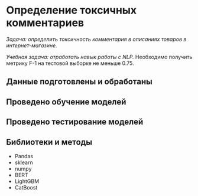 # Определение токсичных комментариев

*Задача: определить токсичность комментария в описаниях товаров в интернет-магазине.*

*Учебная задача: отработать навык работы с NLP.*
Необходимо получить метрику F-1 на тестовой выборке не меньше 0.75.

## Данные подготовлены и обработаны

## Проведено обучение моделей

## Проведено тестирование моделей

## Библиотеки и методы
* Pandas
* sklearn
* numpy
* BERT
* LightGBM
* CatBoost